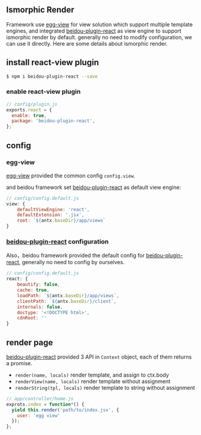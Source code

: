 Ismorphic Render
---

Framework use [egg-view](https://github.com/eggjs/egg-view) for view solution which support multiple template engines, and integrated [beidou-plugin-react](https://github.com/alibaba/beidou/tree/master/packages/beidou-plugin-react) as view engine to support ismorphic render by default. generally no need to modify configuration, we can use it directly. Here are some details about ismorphic render.

## install react-view plugin

```bash
$ npm i beidou-plugin-react --save
```

### enable react-view plugin

```js
// config/plugin.js
exports.react = {
  enable: true,
  package: 'beidou-plugin-react',
};
```

## config

### egg-view

[egg-view](https://github.com/eggjs/egg-view) provided the common config `config.view`.

and beidou framework set [beidou-plugin-react](https://github.com/alibaba/beidou/tree/master/packages/beidou-plugin-react) as default view engine: 

```js
// config/config.default.js
view: {
    defaultViewEngine: 'react',
    defaultExtension: '.jsx',
    root: `${antx.baseDir}/app/views`
}
```

### [beidou-plugin-react](http://gitlab.alibaba-inc.com/beidou/beidou-plugin-view-react) configuration

Also，beidou framework provided the default config for [beidou-plugin-react](https://github.com/alibaba/beidou/tree/master/packages/beidou-plugin-react), generally no need to config by ourselves.


```js
// config/config.default.js
react: {
    beautify: false,
    cache: true,
    loadPath: `${antx.baseDir}/app/views`,
    clientPath: `${antx.baseDir}/client`,
    internals: false,
    doctype: '<!DOCTYPE html>',
    cdnRoot: ''
}
```

## render page

[beidou-plugin-react](http://gitlab.alibaba-inc.com/beidou/beidou-plugin-view-react) provided 3 API in `Context` object, each of them returns a promise.

- `render(name, locals)` render template, and assign to ctx.body
- `renderView(name, locals)` render template without assignment
- `renderString(tpl, locals)` render template to string without assignment

```js
// app/controller/home.js  
exprots.index = function*() {  
  yield this.render('path/to/index.jsx', {  
    user: 'egg view'  
  });  
}; 
```
